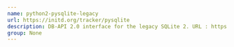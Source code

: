 ```yaml
---
name: python2-pysqlite-legacy
url: https://initd.org/tracker/pysqlite
description: DB-API 2.0 interface for the legacy SQLite 2. URL : https://initd.org/tracker/pysqlite Groups : None
group: None
---
```

